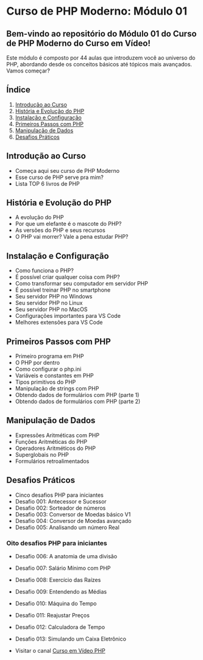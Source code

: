 # Curso de PHP Moderno: Módulo 01

## Bem-vindo ao repositório do Módulo 01 do Curso de PHP Moderno do Curso em Vídeo! 
Este módulo é composto por 44 aulas que introduzem você ao universo do PHP, abordando desde os conceitos básicos até tópicos mais avançados. Vamos começar?

## Índice
1. [Introdução ao Curso](#introdução-ao-curso)
2. [História e Evolução do PHP](#história-e-evolução-do-php)
3. [Instalação e Configuração](#instalação-e-configuração)
4. [Primeiros Passos com PHP](#primeiros-passos-com-php)
5. [Manipulação de Dados](#manipulação-de-dados)
6. [Desafios Práticos](#desafios-práticos)

## Introdução ao Curso
- Começa aqui seu curso de PHP Moderno
- Esse curso de PHP serve pra mim?
- Lista TOP 6 livros de PHP

## História e Evolução do PHP
- A evolução do PHP
- Por que um elefante é o mascote do PHP?
- As versões do PHP e seus recursos
- O PHP vai morrer? Vale a pena estudar PHP?

## Instalação e Configuração
- Como funciona o PHP?
- É possível criar qualquer coisa com PHP?
- Como transformar seu computador em servidor PHP
- É possível treinar PHP no smartphone
- Seu servidor PHP no Windows
- Seu servidor PHP no Linux
- Seu servidor PHP no MacOS
- Configurações importantes para VS Code
- Melhores extensões para VS Code

## Primeiros Passos com PHP
- Primeiro programa em PHP
- O PHP por dentro
- Como configurar o php.ini
- Variáveis e constantes em PHP
- Tipos primitivos do PHP
- Manipulação de strings com PHP
- Obtendo dados de formulários com PHP (parte 1)
- Obtendo dados de formulários com PHP (parte 2)

## Manipulação de Dados
- Expressões Aritméticas com PHP
- Funções Aritméticas do PHP
- Operadores Aritméticos do PHP
- Superglobais no PHP
- Formulários retroalimentados

## Desafios Práticos
- Cinco desafios PHP para iniciantes
- Desafio 001: Antecessor e Sucessor
- Desafio 002: Sorteador de números
- Desafio 003: Conversor de Moedas básico V1
- Desafio 004: Conversor de Moedas avançado
- Desafio 005: Analisando um número Real

### Oito desafios PHP para iniciantes
- Desafio 006: A anatomia de uma divisão
- Desafio 007: Salário Mínimo com PHP
- Desafio 008: Exercício das Raízes
- Desafio 009: Entendendo as Médias
- Desafio 010: Máquina do Tempo
- Desafio 011: Reajustar Preços
- Desafio 012: Calculadora de Tempo
- Desafio 013: Simulando um Caixa Eletrônico

- Visitar o canal [Curso em Vídeo PHP](https://www.youtube.com/watch?v=TfsO0BGvGn0&list=PLHz_AreHm4dlFPrCXCmd5g92860x_Pbr_)
